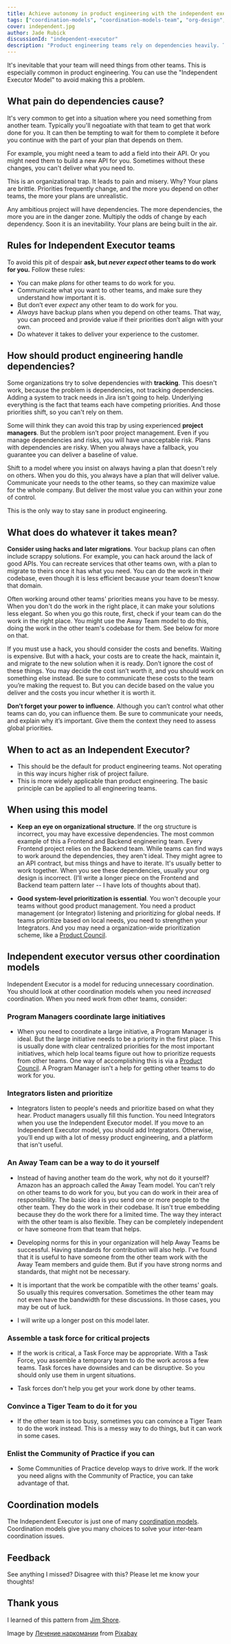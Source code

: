 ```yaml
---
title: Achieve autonomy in product engineering with the independent executor model
tags: ["coordination-models", "coordination-models-team", "org-design", "delivery", "velocity", "product-engineering"]
cover: independent.jpg
author: Jade Rubick
discussionId: "independent-executor"
description: "Product engineering teams rely on dependencies heavily. They shouldn't. This post argues that product engineering teams (and all teams really) should instead operate using the 'independent executor model'."
---
```


It's inevitable that your team will need things from other teams. This is especially common in product engineering. You can use the "Independent Executor Model" to avoid making this a problem.

<re-img src="independent.jpg"></re-img>

## What pain do dependencies cause?

It's very common to get into a situation where you need something from another team. Typically you'll negoatiate with that team to get that work done for you. It can then be tempting to wait for them to complete it before you continue with the part of your plan that depends on them.

For example, you might need a team to add a field into their API. Or you might need them to build a new API for you. Sometimes without these changes, you can't deliver what you need to. 

This is an organizational trap. It leads to pain and misery. Why? Your plans are brittle. Priorities frequently change, and the more you depend on other teams, the more your plans are unrealistic.

Any ambitious project will have dependencies. The more dependencies, the more you are in the danger zone. Multiply the odds of change by each dependency. Soon it is an inevitability. Your plans are being built in the air.

## Rules for Independent Executor teams

To avoid this pit of despair **ask, but _never expect_ other teams to do work for you.** Follow these rules:

* You can make _plans_ for other teams to do work for you. 
* Communicate what you want to other teams, and make sure they understand how important it is.
* But don’t ever _expect_ any other team to do work for you.
* _Always_ have backup plans when you depend on other teams. That way, you can proceed and provide value if their priorities don’t align with your own.
* Do whatever it takes to deliver your experience to the customer. 

## How should product engineering handle dependencies? 

Some organizations try to solve dependencies with **tracking**. This doesn't work, because the problem is dependencies, not tracking dependencies. Adding a system to track needs in Jira isn't going to help. Underlying everything is the fact that teams each have competing priorities. And those priorities shift, so you can't rely on them.

Some will think they can avoid this trap by using experienced **project managers**. But the problem isn’t poor project management. Even if you manage dependencies and risks, you will have unacceptable risk. Plans with dependencies are risky. When you always have a fallback, you guarantee you can deliver a baseline of value. 

Shift to a model where you insist on always having a plan that doesn't rely on others. When you do this, you always have a plan that will deliver value. Communicate your needs to the other teams, so they can maximize value for the whole company. But deliver the most value you can within your zone of control. 

This is the only way to stay sane in product engineering.

## What does do whatever it takes mean?

**Consider using hacks and later migrations**. Your backup plans can often include scrappy solutions. For example, you can hack around the lack of good APIs. You can recreate services that other teams own, with a plan to migrate to theirs once it has what you need. You can do the work in their codebase, even though it is less efficient because your team doesn't know that domain.

Often working around other teams' priorities means you have to be messy. When you don't do the work in the right place, it can make your solutions less elegant. So when you go this route, first, check if your team can do the work in the right place. You might use the Away Team model to do this, doing the work in the other team's codebase for them. See below for more on that. 

If you must use a hack, you should consider the costs and benefits. Waiting is expensive. But with a hack, your costs are to create the hack, maintain it, and migrate to the new solution when it is ready. Don’t ignore the cost of these things. You may decide the cost isn’t worth it, and you should work on something else instead. Be sure to communicate these costs to the team you’re making the request to. But you can decide based on the value you deliver and the costs you incur whether it is worth it. 

**Don’t forget your power to influence**. Although you can’t control what other teams can do, you can influence them. Be sure to communicate your needs, and explain why it’s important. Give them the context they need to assess global priorities. 

## When to act as an Independent Executor?

* This should be the default for product engineering teams. Not operating in this way incurs higher risk of project failure.
* This is more widely applicable than product engineering. The basic principle can be applied to all engineering teams.  

## When using this model

* **Keep an eye on organizational structure**. If the org structure is incorrect, you may have excessive dependencies. The most common example of this a Frontend and Backend engineering team. Every Frontend project relies on the Backend team. While teams can find ways to work around the dependencies, they aren't ideal. They might agree to an API contract, but miss things and have to iterate. It's usually better to work together. When you see these dependencies, usually your org design is incorrect. (I’ll write a longer piece on the Frontend and Backend team pattern later -- I have lots of thoughts about that).

* **Good system-level prioritization is essential**. You won't decouple your teams without good product management. You need a product management (or Integrator) listening and prioritizing for global needs. If teams prioritize based on local needs, you need to strengthen your Integrators. And you may need a organization-wide prioritization scheme, like a [Product Council](/product-council/?utm_source=website-indep-exec&utm_medium=link&utm_campaign=indep-exec).

## Independent executor versus other coordination models

Independent Executor is a model for reducing unnecessary coordination. You should look at other coordination models when you need _increased_ coordination. When you need work from other teams, consider:

### Program Managers coordinate large initiatives

* When you need to coordinate a large initiative, a Program Manager is ideal. But the large initiative needs to be a priority in the first place. This is usually done with clear centralized priorities for the most important initiatives, which help local teams figure out how to prioritize requests from other teams. One way of accomplishing this is via a [Product Council](/product-council/?utm_source=website-indep-exec&utm_medium=link&utm_campaign=indep-exec). A Program Manager isn't a help for getting other teams to do work for you.

### Integrators listen and prioritize

* Integrators listen to people's needs and prioritize based on what they hear. Product managers usually fill this function. You need Integrators when you use the Independent Executor model. If you move to an Independent Executor model, you should add Integrators. Otherwise, you’ll end up with a lot of messy product engineering, and a platform that isn't useful. 

### An Away Team can be a way to do it yourself

* Instead of having another team do the work, why not do it yourself? Amazon has an approach called the Away Team model. You can't rely on other teams to do work for you, but you can do work in their area of responsibility. The basic idea is you send one or more people to the other team. They do the work in their codebase. It isn't true embedding because they do the work there for a limited time. The way they interact with the other team is also flexible. They can be completely independent or have someone from that team that helps.

* Developing norms for this in your organization will help Away Teams be successful. Having standards for contribution will also help. I've found that it is useful to have someone from the other team work with the Away Team members and guide them. But if you have strong norms and standards, that might not be necessary.

* It is important that the work be compatible with the other teams' goals. So usually this requires conversation. Sometimes the other team may not even have the bandwidth for these discussions. In those cases, you may be out of luck.

* I will write up a longer post on this model later. 

### Assemble a task force for critical projects

* If the work is critical, a Task Force may be appropriate. With a Task Force, you assemble a temporary team to do the work across a few teams. Task forces have downsides and can be disruptive. So you should only use them in urgent situations. 

* Task forces don't help you get your work done by other teams. 

### Convince a Tiger Team to do it for you

* If the other team is too busy, sometimes you can convince a Tiger Team to do the work instead. This is a messy way to do things, but it can work in some cases.

### Enlist the Community of Practice if you can

* Some Communities of Practice develop ways to drive work. If the work you need aligns with the Community of Practice, you can take advantage of that. 

## Coordination models

The Independent Executor is just one of many [coordination models](/coordination-models/?utm_source=website-indep-exec&utm_medium=link&utm_campaign=indep-exec). Coordination models give you many choices to solve your inter-team coordination issues.

## Feedback

See anything I missed? Disagree with this? Please let me know your thoughts! 

## Thank yous

I learned of this pattern from [Jim Shore](https://www.jamesshore.com). 

Image by <a href="https://pixabay.com/users/lechenie-narkomanii-3764644/?utm_source=link-attribution&amp;utm_medium=referral&amp;utm_campaign=image&amp;utm_content=1886383">Лечение наркомании</a> from <a href="https://pixabay.com/?utm_source=link-attribution&amp;utm_medium=referral&amp;utm_campaign=image&amp;utm_content=1886383">Pixabay</a>